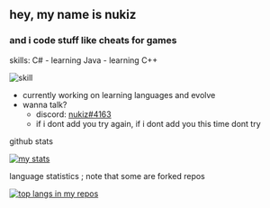 ## hey, my name is nukiz

### and i code stuff like cheats for games


skills: C# - learning Java - learning C++

![skill](https://skillicons.dev/icons?i=cs,java,cpp)

- currently working on learning languages and evolve
- wanna talk?
  - discord: [nukiz#4163](https://discord.com/users/439125399235198976/)
  - if i dont add you try again, if i dont add you this time dont try



github stats

[![my stats](https://github-readme-stats.vercel.app/api?username=nukiz&theme=tokyonight)](https://github.com/anuraghazra/github-readme-stats)

language statistics ; note that some are forked repos

[![top langs in my repos](https://github-readme-stats.vercel.app/api/top-langs/?username=nukiz&theme=tokyonight)](https://github.com/anuraghazra/github-readme-stats)
